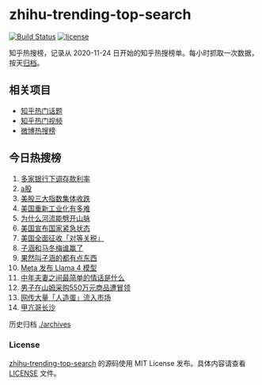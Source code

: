 # zhihu-trending-top-search

[![Build Status](https://github.com/justjavac/zhihu-trending-top-search/workflows/ci/badge.svg?branch=main)](https://github.com/justjavac/zhihu-trending-top-search/actions)
[![license](https://img.shields.io/github/license/justjavac/zhihu-trending-top-search)](https://github.com/justjavac/zhihu-trending-top-search/blob/main/LICENSE)

知乎热搜榜，记录从 2020-11-24 日开始的知乎热搜榜单。每小时抓取一次数据，按天[归档](./archives)。

## 相关项目

- [知乎热门话题](https://github.com/justjavac/zhihu-trending-hot-questions)
- [知乎热门视频](https://github.com/justjavac/zhihu-trending-hot-video)
- [微博热搜榜](https://github.com/justjavac/weibo-trending-hot-search)

## 今日热搜榜

<!-- BEGIN -->
<!-- 最后更新时间 Fri Apr 11 2025 17:11:34 GMT+0800 (China Standard Time) -->

1. [多家银行下调存款利率](https://www.zhihu.com/search?q=%E5%A4%9A%E5%AE%B6%E9%93%B6%E8%A1%8C%E4%B8%8B%E8%B0%83%E5%AD%98%E6%AC%BE%E5%88%A9%E7%8E%87)
1. [a股](https://www.zhihu.com/search?q=a%E8%82%A1)
1. [美股三大指数集体收跌](https://www.zhihu.com/search?q=%E7%BE%8E%E8%82%A1%E4%B8%89%E5%A4%A7%E6%8C%87%E6%95%B0%E9%9B%86%E4%BD%93%E6%94%B6%E8%B7%8C)
1. [美国重新工业化有多难](https://www.zhihu.com/search?q=%E7%BE%8E%E5%9B%BD%E9%87%8D%E6%96%B0%E5%B7%A5%E4%B8%9A%E5%8C%96%E6%9C%89%E5%A4%9A%E9%9A%BE)
1. [为什么河流能劈开山脉](https://www.zhihu.com/search?q=%E4%B8%BA%E4%BB%80%E4%B9%88%E6%B2%B3%E6%B5%81%E8%83%BD%E5%8A%88%E5%BC%80%E5%B1%B1%E8%84%89)
1. [美国宣布国家紧急状态](https://www.zhihu.com/search?q=%E7%BE%8E%E5%9B%BD%E5%AE%A3%E5%B8%83%E5%9B%BD%E5%AE%B6%E7%B4%A7%E6%80%A5%E7%8A%B6%E6%80%81)
1. [美国全面征收「对等关税」](https://www.zhihu.com/search?q=%E7%BE%8E%E5%9B%BD%E5%85%A8%E9%9D%A2%E5%BE%81%E6%94%B6%E3%80%8C%E5%AF%B9%E7%AD%89%E5%85%B3%E7%A8%8E%E3%80%8D)
1. [子涵和马冬梅谁赢了](https://www.zhihu.com/search?q=%E5%AD%90%E6%B6%B5%E5%92%8C%E9%A9%AC%E5%86%AC%E6%A2%85%E8%B0%81%E8%B5%A2%E4%BA%86)
1. [果然叫子涵的都有点东西](https://www.zhihu.com/search?q=%E6%9E%9C%E7%84%B6%E5%8F%AB%E5%AD%90%E6%B6%B5%E7%9A%84%E9%83%BD%E6%9C%89%E7%82%B9%E4%B8%9C%E8%A5%BF)
1. [Meta 发布 Llama 4 模型](https://www.zhihu.com/search?q=Meta%20%E5%8F%91%E5%B8%83%20Llama%204%20%E6%A8%A1%E5%9E%8B)
1. [中年夫妻之间最简单的情话是什么](https://www.zhihu.com/search?q=%E4%B8%AD%E5%B9%B4%E5%A4%AB%E5%A6%BB%E4%B9%8B%E9%97%B4%E6%9C%80%E7%AE%80%E5%8D%95%E7%9A%84%E6%83%85%E8%AF%9D%E6%98%AF%E4%BB%80%E4%B9%88)
1. [男子在山姆采购550万元商品遭冒领](https://www.zhihu.com/search?q=%E7%94%B7%E5%AD%90%E5%9C%A8%E5%B1%B1%E5%A7%86%E9%87%87%E8%B4%AD550%E4%B8%87%E5%85%83%E5%95%86%E5%93%81%E9%81%AD%E5%86%92%E9%A2%86)
1. [网传大量「人造蛋」流入市场](https://www.zhihu.com/search?q=%E7%BD%91%E4%BC%A0%E5%A4%A7%E9%87%8F%E3%80%8C%E4%BA%BA%E9%80%A0%E8%9B%8B%E3%80%8D%E6%B5%81%E5%85%A5%E5%B8%82%E5%9C%BA)
1. [甲亢哥长沙](https://www.zhihu.com/search?q=%E7%94%B2%E4%BA%A2%E5%93%A5%E9%95%BF%E6%B2%99)

<!-- END -->

历史归档 [./archives](./archives)

### License

[zhihu-trending-top-search](https://github.com/justjavac/zhihu-trending-top-search) 的源码使用 MIT License
发布。具体内容请查看 [LICENSE](./LICENSE) 文件。

